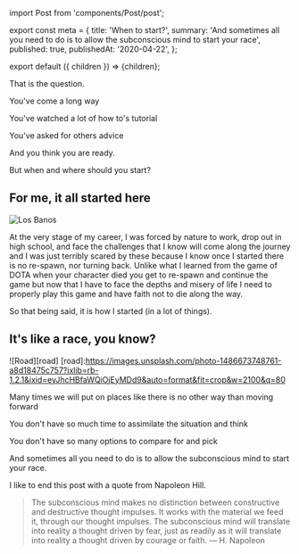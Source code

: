 import Post from 'components/Post/post';

export const meta = {
  title: 'When to start?',
  summary: 'And sometimes all you need to do is to allow the subconscious mind to start your race',
  published: true,
  publishedAt: '2020-04-22',
};

export default ({ children }) => <Post meta={meta}>{children}</Post>;

That is the question.

You've come a long way

You've watched a lot of how to's tutorial

You've asked for others advice

And you think you are ready.

But when and where should you start?

## For me, it all started here
[lb]:https://lh3.googleusercontent.com/DkN7aakWciJCPQeowMqcJHLz8Z3prr1hvLAz24rIbPq55SPNQcdywtprL9SYamPLphINCaqIn7ujl8omtvsdxiKAgNeG5k1GBqbj2gdfh_wXurcV0g3M0_9AbwaRzJSADS6t8wr5vB4_mUIDMImrFMQZLTif8FmzgTm0IFJaskNXxFYpkWag3oTMsJHrZ1Zu4oMEyzugzcrYrXrLoW9kPlaKzwfX16KtHNPNNgks4-ffIse7nhg6TWYXuajzFuAa0odSjscM3yD9WOnYwZKqVXn0L4b7O4v6qQe4yLGlL13Y8EB5kqIMNa4w7ApbYl6fsGkaCGntG0ZstrduOKjw5XoFn-afrWszLbkrMD8M5LbvAUV94sC9ed5v4K29CxyrrwpQe9q7SJtqh7Sv7USyYwGoDc05mdQDv7HcWsoziIbrnUTAvCgSgOj66M54i7h1jtDGheY_aJtN6Xsf_IkgvieJIFZ9dv4g0sW66tQENxNLWbJfgCk68zJFhqfSWu6zGmcGxL8fgMgV1wseP-uNAnkrpB_vV4JXdtn19WHMsURwTrm7ucNbAcQROgsxO4vEfn_jrCP_dbzmzaTlWXFQyvcL5zDpCN0nhPcJb9ZF9NrYcPSf2-STyaBUP-XCDWJOrAolSjsqIjBJiP0JNNWEe3mVEcnpSqRtIGhBIwFs-WXsuFfrAdMjuUvpHlPi5A=w1278-h1702-no
![Los Banos][lb]

At the very stage of my career, I was forced by nature to work, drop out in high
school, and face the challenges that I know will come along the journey and I
was just terribly scared by these because I know once I started there is no
re-spawn, nor turning back. Unlike what I learned from the game of DOTA when
your character died you get to re-spawn and continue the game but now that I
have to face the depths and misery of life I need to properly play this game and
have faith not to die along the way.

So that being said, it is how I started (in a lot of things).

## It's like a race, you know?
![Road][road]
[road]:https://images.unsplash.com/photo-1486673748761-a8d18475c757?ixlib=rb-1.2.1&ixid=eyJhcHBfaWQiOjEyMDd9&auto=format&fit=crop&w=2100&q=80

Many times we will put on places like there is no other way than moving forward

You don't have so much time to assimilate the situation and think

You don't have so many options to compare for and pick

And sometimes all you need to do is to allow the subconscious mind to start your race.

I like to end this post with a quote from Napoleon Hill.

> The subconscious mind makes no distinction between constructive and destructive thought impulses. It works with the material we feed it, through our thought impulses. The subconscious mind will translate into reality a thought driven by fear, just as readily as it will translate into reality a thought driven by courage or faith. — H. Napoleon
